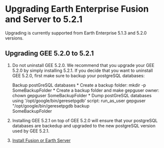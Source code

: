 # Upgrading Earth Enterprise Fusion and Server to 5.2.1

Upgrading is currently supported from Earth Enterprise 5.1.3 and 5.2.0 versions.

## Upgrading GEE 5.2.0 to 5.2.1

1. Do not uninstall GEE 5.2.0. We recommend that you upgrade your GEE 5.2.0 by simply installing 5.2.1. If you decide
that you want to uninstall GEE 5.2.0, first make sure to backup your postgreSQL databases:

    Backup postGreSQL databases
        * Create a backup folder: mkdir -p SomeBackupFolder
        * Create a backup folder and make gepguser owner: chown gepguser SomeBackupFolder
        * Dump postGreSQL databases using '/opt/google/bin/geresetpgdb' script: run_as_user gepguser "/opt/google/bin/geresetpgdb backup     
          SomeBackupFolder

1. Installing GEE 5.2.1 on top of GEE 5.2.0 will ensure that your postgreSQL databases are backedup and upgraded to
the new postgreSQL version used by GEE 5.2.1.

1. [Install Fusion or Earth Server](https://github.com/google/earthenterprise/wiki/Install-Fusion-or-Earth-Server)

